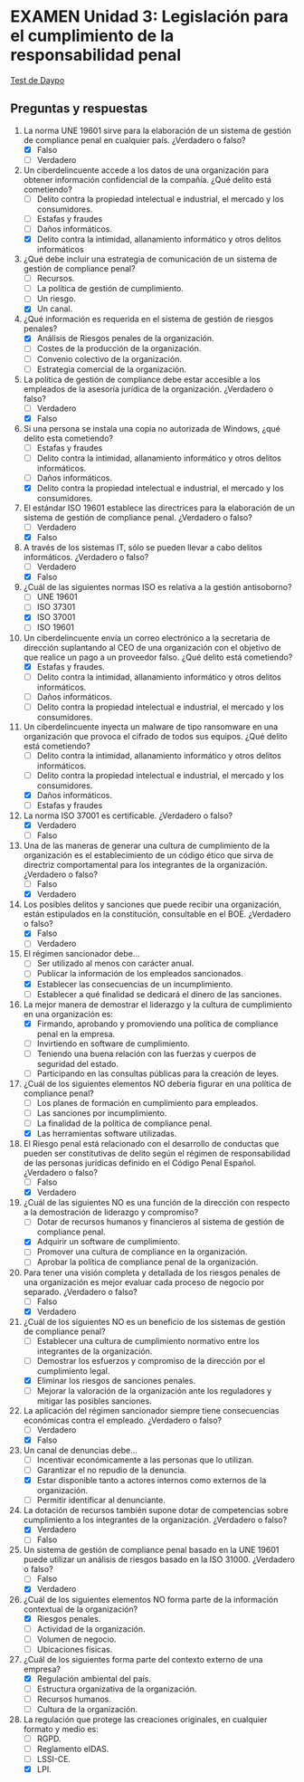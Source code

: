 # EXAMEN Unidad 3: Legislación para el cumplimiento de la responsabilidad penal

[Test de Daypo](https://www.daypo.com/nc-03.html)

## Preguntas y respuestas

1. La norma UNE 19601 sirve para la elaboración de un sistema de gestión de compliance penal en cualquier país. ¿Verdadero o falso?
	- [x] Falso
	- [ ] Verdadero

2. Un ciberdelincuente accede a los datos de una organización para obtener información confidencial de la compañía. ¿Qué delito está cometiendo?
	- [ ] Delito contra la propiedad intelectual e industrial, el mercado y los consumidores.
	- [ ] Estafas y fraudes
	- [ ] Daños informáticos.
	- [x] Delito contra la intimidad, allanamiento informático y otros delitos informáticos

3. ¿Qué debe incluir una estrategia de comunicación de un sistema de gestión de compliance penal?
	- [ ] Recursos.
	- [ ] La política de gestión de cumplimiento.
	- [ ] Un riesgo.
	- [x] Un canal.

4. ¿Qué información es requerida en el sistema de gestión de riesgos penales?
	- [x] Análisis de Riesgos penales de la organización.
	- [ ] Costes de la producción de la organización.
	- [ ] Convenio colectivo de la organización.
	- [ ] Estrategia comercial de la organización.

5. La política de gestión de compliance debe estar accesible a los empleados de la asesoría jurídica de la organización. ¿Verdadero o falso?
	- [ ] Verdadero
	- [x] Falso

6. Si una persona se instala una copia no autorizada de Windows, ¿qué delito esta cometiendo?
	- [ ] Estafas y fraudes
	- [ ] Delito contra la intimidad, allanamiento informático y otros delitos informáticos.
	- [ ] Daños informáticos.
	- [x] Delito contra la propiedad intelectual e industrial, el mercado y los consumidores.

7. El estándar ISO 19601 establece las directrices para la elaboración de un sistema de gestión de compliance penal. ¿Verdadero o falso?
	- [ ] Verdadero
	- [x] Falso

8. A través de los sistemas IT, sólo se pueden llevar a cabo delitos informáticos. ¿Verdadero o falso?
	- [ ] Verdadero
	- [x] Falso

9. ¿Cuál de las siguientes normas ISO es relativa a la gestión antisoborno?
	- [ ] UNE 19601
	- [ ] ISO 37301
	- [x] ISO 37001
	- [ ] ISO 19601

10. Un ciberdelincuente envía un correo electrónico a la secretaria de dirección suplantando al CEO de una organización con el objetivo de que realice un pago a un proveedor falso. ¿Qué delito está cometiendo?
	- [x] Estafas y fraudes.
	- [ ] Delito contra la intimidad, allanamiento informático y otros delitos informáticos.
	- [ ] Daños informáticos.
	- [ ] Delito contra la propiedad intelectual e industrial, el mercado y los consumidores.

11. Un ciberdelincuente inyecta un malware de tipo ransomware en una organización que provoca el cifrado de todos sus equipos. ¿Qué delito está cometiendo?
	- [ ] Delito contra la intimidad, allanamiento informático y otros delitos informáticos.
	- [ ] Delito contra la propiedad intelectual e industrial, el mercado y los consumidores.
	- [x] Daños informáticos.
	- [ ] Estafas y fraudes

12. La norma ISO 37001 es certificable. ¿Verdadero o falso?
	- [x] Verdadero
	- [ ] Falso

13. Una de las maneras de generar una cultura de cumplimiento de la organización es el establecimiento de un código ético que sirva de directriz comportamental para los integrantes de la organización. ¿Verdadero o falso?
	- [ ] Falso
	- [x] Verdadero	

14. Los posibles delitos y sanciones que puede recibir una organización, están estipulados en la constitución, consultable en el BOE. ¿Verdadero o falso?
	- [x] Falso
	- [ ] Verdadero

15. El régimen sancionador debe...
	- [ ] Ser utilizado al menos con carácter anual.
	- [ ] Publicar la información de los empleados sancionados.
	- [x] Establecer las consecuencias de un incumplimiento.
	- [ ] Establecer a qué finalidad se dedicará el dinero de las sanciones.

16. La mejor manera de demostrar el liderazgo y la cultura de cumplimiento en una organización es:
	- [x] Firmando, aprobando y promoviendo una política de compliance penal en la empresa.
	- [ ] Invirtiendo en software de cumplimiento.
	- [ ] Teniendo una buena relación con las fuerzas y cuerpos de seguridad del estado.
	- [ ] Participando en las consultas públicas para la creación de leyes.

17. ¿Cuál de los siguientes elementos NO debería figurar en una política de compliance penal?
	- [ ] Los planes de formación en cumplimiento para empleados.
	- [ ] Las sanciones por incumplimiento.
	- [ ] La finalidad de la política de compliance penal.
	- [x] Las herramientas software utilizadas.

18. El Riesgo penal está relacionado con el desarrollo de conductas que pueden ser constitutivas de delito según el régimen de responsabilidad de las personas jurídicas definido en el Código Penal Español. ¿Verdadero o falso?
	- [ ] Falso
	- [x] Verdadero

19. ¿Cuál de las siguientes NO es una función de la dirección con respecto a la demostración de liderazgo y compromiso?
	- [ ] Dotar de recursos humanos y financieros al sistema de gestión de compliance penal.
	- [x] Adquirir un software de cumplimiento.
	- [ ] Promover una cultura de compliance en la organización.
	- [ ] Aprobar la política de compliance penal de la organización.

20. Para tener una visión completa y detallada de los riesgos penales de una organización es mejor evaluar cada proceso de negocio por separado. ¿Verdadero o falso?
	- [ ] Falso
	- [x] Verdadero

21. ¿Cuál de los siguientes NO es un beneficio de los sistemas de gestión de compliance penal?
	- [ ] Establecer una cultura de cumplimiento normativo entre los integrantes de la organización.
	- [ ] Demostrar los esfuerzos y compromiso de la dirección por el cumplimiento legal.
	- [x] Eliminar los riesgos de sanciones penales.
	- [ ] Mejorar la valoración de la organización ante los reguladores y mitigar las posibles sanciones.

22. La aplicación del régimen sancionador siempre tiene consecuencias económicas contra el empleado. ¿Verdadero o falso?
	- [ ] Verdadero
	- [x] Falso

23. Un canal de denuncias debe...
	- [ ] Incentivar económicamente a las personas que lo utilizan.
	- [ ] Garantizar el no repudio de la denuncia.
	- [x] Estar disponible tanto a actores internos como externos de la organización.
	- [ ] Permitir identificar al denunciante.

24. La dotación de recursos también supone dotar de competencias sobre cumplimiento a los integrantes de la organización. ¿Verdadero o falso?
	- [x] Verdadero
	- [ ] Falso

25. Un sistema de gestión de compliance penal basado en la UNE 19601 puede utilizar un análisis de riesgos basado en la ISO 31000. ¿Verdadero o falso?
	- [ ] Falso
	- [x] Verdadero

26. ¿Cuál de los siguientes elementos NO forma parte de la información contextual de la organización?
	- [x] Riesgos penales.
	- [ ] Actividad de la organización.
	- [ ] Volumen de negocio.
	- [ ] Ubicaciones físicas.

27. ¿Cuál de los siguientes forma parte del contexto externo de una empresa?
	- [x] Regulación ambiental del país.
	- [ ] Estructura organizativa de la organización.
	- [ ] Recursos humanos.
	- [ ] Cultura de la organización.

28. La regulación que protege las creaciones originales, en cualquier formato y medio es:
	- [ ] RGPD.
	- [ ] Reglamento eIDAS.
	- [ ] LSSI-CE.
	- [x] LPI.	